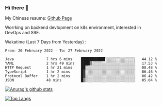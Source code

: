 ### Hi there 👋

My Chinese resume: [Github Page](https://spencercjh.github.io/resume/)

Worrking on backend devlopment on k8s environment, interested in DevOps and SRE.

Wakatime (Last 7 Days from Yesterday) :

<!--START_SECTION:waka-->

```text
From: 20 February 2022 - To: 27 February 2022

Java               7 hrs 6 mins    ███████████░░░░░░░░░░░░░░   44.12 %
YAML               2 hrs 49 mins   ████▒░░░░░░░░░░░░░░░░░░░░   17.53 %
HTTP Request       1 hr 21 mins    ██░░░░░░░░░░░░░░░░░░░░░░░   08.48 %
TypeScript         1 hr 2 mins     █▓░░░░░░░░░░░░░░░░░░░░░░░   06.46 %
Protocol Buffer    1 hr 2 mins     █▓░░░░░░░░░░░░░░░░░░░░░░░   06.42 %
JSON               48 mins         █▒░░░░░░░░░░░░░░░░░░░░░░░   05.04 %
```

<!--END_SECTION:waka-->

[![Anurag's github stats](https://github-readme-stats.vercel.app/api?username=spencercjh&theme=tokyonight&show_icons=true)](https://github.com/anuraghazra/github-readme-stats)

[![Top Langs](https://github-readme-stats.vercel.app/api/top-langs/?username=spencercjh&layout=compact&theme=tokyonight)](https://github.com/anuraghazra/github-readme-stats)
